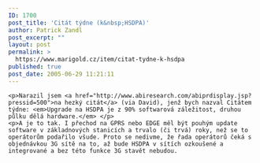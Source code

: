 ```yaml
---
ID: 1700
post_title: 'Citát týdne (k&nbsp;HSDPA)'
author: Patrick Zandl
post_excerpt: ""
layout: post
permalink: >
  https://www.marigold.cz/item/citat-tydne-k-hsdpa
published: true
post_date: 2005-06-29 11:21:11
---
```

	<p>Narazil jsem <a href="http://www.abiresearch.com/abiprdisplay.jsp?pressid=500">na hezký citát</a> (via David), jenž bych nazval Citátem týdne: <em>Upgrade na HSDPA je z 90% softwarová záležitost, druhou půlku dělá hardware.</em> </p>
	<p>A je to tak. I přechod na GPRS nebo EDGE měl být pouhým update software v základnových stanicích a trvalo (či trvá) roky, než se to operátorům podařilo všude. Proto se nedivme, že řada operátorů čeká s objednávkou 3G sítě na to, až bude HSDPA v sítích ozkoušené a integrované a bez této funkce 3G stavět nebudou.
</p>